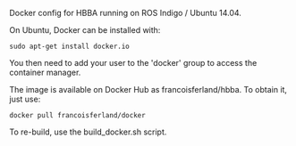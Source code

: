 Docker config for HBBA running on ROS Indigo / Ubuntu 14.04.

On Ubuntu, Docker can be installed with:

    sudo apt-get install docker.io

You then need to add your user to the 'docker' group to access the container
manager.

The image is available on Docker Hub as francoisferland/hbba.
To obtain it, just use:

    docker pull francoisferland/docker

To re-build, use the build_docker.sh script.
